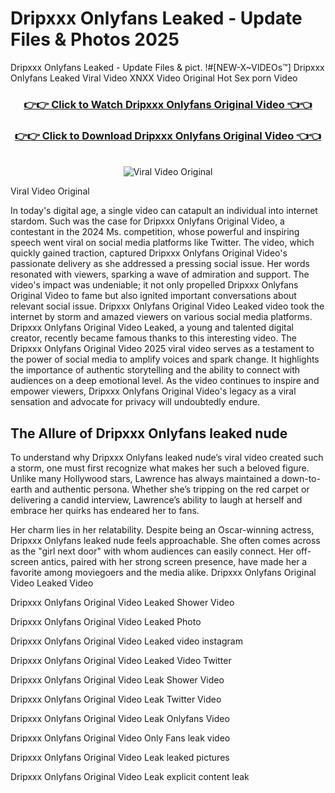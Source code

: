 # Dripxxx Onlyfans Leaked - Update Files & Photos 2025

Dripxxx Onlyfans Leaked - Update Files & pict. !#[NEW-X~VIDEOs™] Dripxxx Onlyfans Leaked Viral Video XNXX Video Original Hot Sex porn Video
<br>
<div align="center">
<h3><a href="https://links2leaks.com?utm_source=dripxxx&utm_medium=gitlong" rel="nofollow">👉👉 Click to Watch Dripxxx Onlyfans Original Video 👈👈</a></h3>
<h3><a href="https://links2leaks.com?utm_source=dripxxx&utm_medium=gitlong" rel="nofollow">👉👉 Click to Download Dripxxx Onlyfans Original Video 👈👈</a></h3>
<br>
<a href="https://links2leaks.com?utm_source=dripxxx&utm_medium=gitlong" rel="nofollow"><img src="https://i.ibb.co/Gkj2r4b/banner.png" alt="Viral Video Original" style="max-width: 100%; display: inline-block;" data-target="animated-image.originalImage"></a>
</div>

Viral Video Original

In today's digital age, a single video can catapult an individual into internet stardom. Such was the case for Dripxxx Onlyfans Original Video, a contestant in the 2024 Ms. competition, whose powerful and inspiring speech went viral on social media platforms like Twitter.
The video, which quickly gained traction, captured Dripxxx Onlyfans Original Video's passionate delivery as she addressed a pressing social issue. Her words resonated with viewers, sparking a wave of admiration and support. The video's impact was undeniable; it not only propelled Dripxxx Onlyfans Original Video to fame but also ignited important conversations about relevant social issue.
Dripxxx Onlyfans Original Video Leaked video took the internet by storm and amazed viewers on various social media platforms. Dripxxx Onlyfans Original Video Leaked, a young and talented digital creator, recently became famous thanks to this interesting video.
The Dripxxx Onlyfans Original Video 2025 viral video serves as a testament to the power of social media to amplify voices and spark change. It highlights the importance of authentic storytelling and the ability to connect with audiences on a deep emotional level. As the video continues to inspire and empower viewers, Dripxxx Onlyfans Original Video's legacy as a viral sensation and advocate for privacy will undoubtedly endure.

<h2>The Allure of Dripxxx Onlyfans leaked nude</h2>


To understand why Dripxxx Onlyfans leaked nude’s viral video created such a storm, one must first recognize what makes her such a beloved figure. Unlike many Hollywood stars, Lawrence has always maintained a down-to-earth and authentic persona. Whether she’s tripping on the red carpet or delivering a candid interview, Lawrence’s ability to laugh at herself and embrace her quirks has endeared her to fans.

Her charm lies in her relatability. Despite being an Oscar-winning actress, Dripxxx Onlyfans leaked nude feels approachable. She often comes across as the "girl next door" with whom audiences can easily connect. Her off-screen antics, paired with her strong screen presence, have made her a favorite among moviegoers and the media alike.
Dripxxx Onlyfans Original Video Leaked Video

Dripxxx Onlyfans Original Video Leaked Shower Video

Dripxxx Onlyfans Original Video Leaked Photo

Dripxxx Onlyfans Original Video Leaked video instagram

Dripxxx Onlyfans Original Video Leaked Video Twitter

Dripxxx Onlyfans Original Video Leak Shower Video

Dripxxx Onlyfans Original Video Leak Twitter Video

Dripxxx Onlyfans Original Video Leak Onlyfans Video

Dripxxx Onlyfans Original Video Only Fans leak video

Dripxxx Onlyfans Original Video Leak leaked pictures

Dripxxx Onlyfans Original Video Leak explicit content leak
